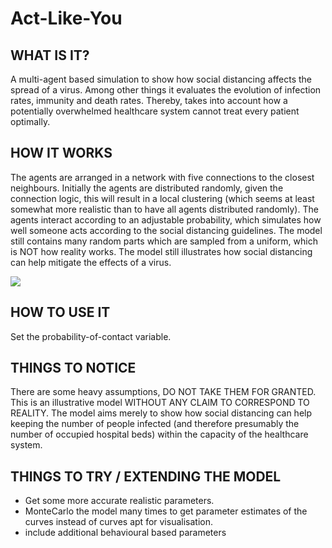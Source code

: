 # Act-Like-You

## WHAT IS IT?

A multi-agent based simulation to show how social distancing affects the spread of a virus. Among other things it evaluates the evolution of infection rates, immunity and death rates. Thereby, takes into account how a potentially overwhelmed healthcare system cannot treat every patient optimally.



## HOW IT WORKS

The agents are arranged in a network with five connections to the closest neighbours. Initially the agents are distributed randomly, given the connection logic, this will result in a local clustering (which seems at least somewhat more realistic than to have all agents distributed randomly). The agents interact according to an adjustable probability,  which simulates how well someone acts according to the social distancing guidelines. The model still contains many random parts which are sampled from a uniform, which is NOT how reality works. The model still illustrates how social distancing can help mitigate the effects of a virus. 

![](images/actlikeme.gif)

## HOW TO USE IT

Set the probability-of-contact variable. 

## THINGS TO NOTICE

There are some heavy assumptions, DO NOT TAKE THEM FOR GRANTED. This is an illustrative model WITHOUT ANY CLAIM TO CORRESPOND TO REALITY. The model aims merely to show how social distancing can help keeping the number of people infected (and therefore presumably the number of occupied hospital beds) within the capacity of the healthcare system. 

## THINGS TO TRY / EXTENDING THE MODEL

- Get some more accurate realistic parameters. 
- MonteCarlo the model many times to get parameter estimates of the curves instead of curves apt for visualisation. 
- include additional behavioural based parameters

